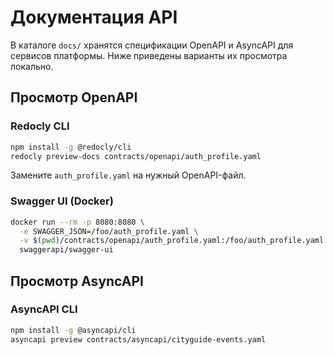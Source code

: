 # Документация API

В каталоге `docs/` хранятся спецификации OpenAPI и AsyncAPI для сервисов
платформы. Ниже приведены варианты их просмотра локально.

## Просмотр OpenAPI

### Redocly CLI
```bash
npm install -g @redocly/cli
redocly preview-docs contracts/openapi/auth_profile.yaml
```
Замените `auth_profile.yaml` на нужный OpenAPI-файл.

### Swagger UI (Docker)
```bash
docker run --rm -p 8080:8080 \
  -e SWAGGER_JSON=/foo/auth_profile.yaml \
  -v $(pwd)/contracts/openapi/auth_profile.yaml:/foo/auth_profile.yaml \
  swaggerapi/swagger-ui
```

## Просмотр AsyncAPI

### AsyncAPI CLI
```bash
npm install -g @asyncapi/cli
asyncapi preview contracts/asyncapi/cityguide-events.yaml
```

